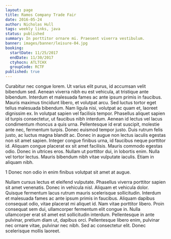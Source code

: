 ```yaml
---
layout: page
title: Ramos Company Trade Fair
date: 2016-05-24
author: Nicholas Hull
tags: weekly links, java
status: published
summary: In porttitor ornare mi. Praesent viverra vestibulum.
banner: images/banner/leisure-04.jpg
booking:
  startDate: 11/25/2017
  endDate: 11/30/2017
  ctyhocn: ATLTCHX
  groupCode: RCTF
published: true
---
```

Curabitur nec congue lorem. Ut varius elit purus, id accumsan velit bibendum sed. Aenean viverra nibh eu est vehicula, at tristique ante bibendum. Interdum et malesuada fames ac ante ipsum primis in faucibus. Mauris maximus tincidunt libero, et volutpat arcu. Sed luctus tortor eget tellus malesuada bibendum. Nam ligula nisi, volutpat ac quam et, laoreet dignissim ex. In volutpat sapien vel facilisis tempor. Phasellus aliquet sapien id turpis consectetur, ut faucibus nibh interdum. Aenean id lectus vel lacus condimentum rhoncus a quis urna. Pellentesque id erat suscipit, molestie ante nec, fermentum turpis. Donec euismod tempor justo. Duis rutrum felis justo, ac luctus magna blandit ac.
Donec in augue non lectus iaculis egestas non sit amet sapien. Integer congue finibus urna, id faucibus neque porttitor id. Aliquam congue placerat ex sit amet facilisis. Mauris commodo egestas odio. Donec in ultrices eros. Nullam ut porttitor dui, in lobortis enim. Nulla vel tortor lectus. Mauris bibendum nibh vitae vulputate iaculis. Etiam in aliquam nibh.

1 Donec non odio in enim finibus volutpat sit amet at augue.

Nullam cursus lectus et eleifend vulputate. Phasellus viverra porttitor sapien sit amet venenatis. Donec in vehicula nisl. Aliquam et vehicula dolor. Quisque fermentum lacus rutrum mauris scelerisque sollicitudin. Interdum et malesuada fames ac ante ipsum primis in faucibus. Aliquam dapibus consequat odio, vitae placerat mi aliquet id. Nam vitae porttitor libero. Proin consequat sem dui, ullamcorper fermentum elit congue in. Nulla ullamcorper erat sit amet est sollicitudin interdum. Pellentesque in ante pulvinar, pretium diam ut, dapibus orci. Pellentesque libero enim, pulvinar nec ornare vitae, pulvinar nec nibh. Sed ac consectetur elit. Donec scelerisque mollis laoreet.
